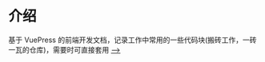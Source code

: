 
# 介绍
基于 VuePress 的前端开发文档，记录工作中常用的一些代码块(搬砖工作，一砖一瓦的仓库)，需要时可直接套用
[-->](https://liziqi001.github.io/elementUI/)    